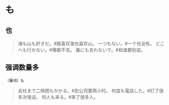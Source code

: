 # も

## 也

> 海も山も好きだ。#既喜欢海也喜欢山。
> 一つもない。#一个也没有。
> どこへも行かない。#哪都不去。
> 誰にも言わないで。#和谁都别说。

## 强调数量多

`〔量词〕も`

> 会社まで二時間もかかる。#到公司要两小时。
> 何度も電話した。#打了很多次电话。
> 何人も来る。#来了很多人。
